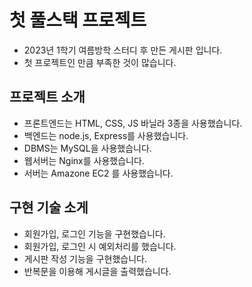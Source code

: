 # 첫 풀스택 프로젝트
- 2023년 1학기 여름방학 스터디 후 만든 게시판 입니다.
- 첫 프로젝트인 만큼 부족한 것이 많습니다.


## 프로젝트 소개
- 프론트엔드는 HTML, CSS, JS 바닐라 3종을 사용했습니다.
- 백엔드는 node.js, Express를 사용했습니다.
- DBMS는 MySQL을 사용했습니다.
- 웹서버는 Nginx를 사용했습니다.
- 서버는 Amazone EC2 를 사용했습니다.

## 구현 기술 소게
- 회원가입, 로그인 기능을 구현했습니다.
- 회원가입, 로그인 시 예외처리를 했습니다.
- 게시판 작성 기능을 구현했습니다.
-  반복문을 이용해 게시글을 출력했습니다.
  
